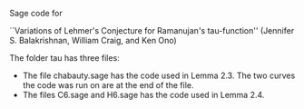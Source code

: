 Sage code for 

``Variations of Lehmer's Conjecture for Ramanujan's tau-function'' (Jennifer S. Balakrishnan, William Craig, and Ken Ono)

The folder tau has three files:
 * The file chabauty.sage has the code used in Lemma 2.3. The two curves the code was run on are at the end of the file.
 * The files C6.sage and H6.sage has the code used in Lemma 2.4.

